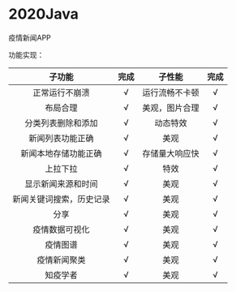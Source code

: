 # 2020Java

疫情新闻APP

功能实现：

子功能|完成|子性能|完成
:---:|:---:|:---:|:---:
正常运行不崩溃|√|运行流畅不卡顿|√
布局合理|√|美观，图片合理|√
分类列表删除和添加|√|动态特效|√
新闻列表功能正确|√|美观|√
新闻本地存储功能正确|√|存储量大响应快|√
上拉下拉|√|特效|√
显示新闻来源和时间|√|美观|√
新闻关键词搜索，历史记录|√|美观|√
分享|√|美观|√
疫情数据可视化|√|美观|√
疫情图谱|√|美观|√
疫情新闻聚类|√|美观|√
知疫学者|√|美观|√